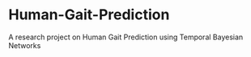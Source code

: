 # Human-Gait-Prediction
A research project on Human Gait Prediction using Temporal Bayesian Networks

